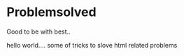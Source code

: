 # Problemsolved
Good to be with best.. 


hello world.... some of tricks to slove html related problems
